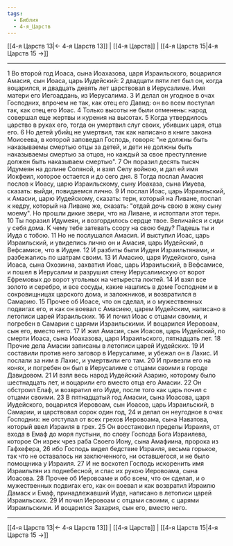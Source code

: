 ```yaml
---
tags:
  - Библия
  - 4-я_Царств
---
```

[[4-я Царств 13|← 4-я Царств 13]] | [[4-я Царств]] | [[4-я Царств 15|4-я Царств 15 →]]

---
1 Во второй год Иоаса, сына Иоахазова, царя Израильского, воцарился Амасия, сын Иоаса, царь Иудейский:
2 двадцати пяти лет был он, когда воцарился, и двадцать девять лет царствовал в Иерусалиме. Имя матери его Иегоаддань, из Иерусалима.
3 И делал он угодное в очах Господних, впрочем не так, как отец его Давид: он во всем поступал так, как отец его Иоас.
4 Только высоты не были отменены: народ совершал еще жертвы и курения на высотах.
5 Когда утвердилось царство в руках его, тогда он умертвил слуг своих, убивших царя, отца его.
6 Но детей убийц не умертвил, так как написано в книге закона Моисеева, в которой заповедал Господь, говоря: "не должны быть наказываемы смертью отцы за детей, и дети не должны быть наказываемы смертью за отцов, но каждый за свое преступление должен быть наказываем смертью".
7 Он поразил десять тысяч Идумеян на долине Соляной, и взял Селу войною, и дал ей имя Иокфеил, которое остается и до сего дня.
8 Тогда послал Амасия послов к Иоасу, царю Израильскому, сыну Иоахаза, сына Ииуева, сказать: выйди, повидаемся лично.
9 И послал Иоас, царь Израильский, к Амасии, царю Иудейскому, сказать: терн, который на Ливане, послал к кедру, который на Ливане же, сказать: "отдай дочь свою в жену сыну моему". Но прошли дикие звери, что на Ливане, и истоптали этот терн.
10 Ты поразил Идумеян, и возгордилось сердце твое. Величайся и сиди у себя дома. К чему тебе затевать ссору на свою беду? Падешь ты и Иуда с тобою.
11 Но не послушался Амасия. И выступил Иоас, царь Израильский, и увиделись лично он и Амасия, царь Иудейский, в Вефсамисе, что в Иудее.
12 И разбиты были Иудеи Израильтянами, и разбежались по шатрам своим.
13 И Амасию, царя Иудейского, сына Иоаса, сына Охозиина, захватил Иоас, царь Израильский, в Вефсамисе, и пошел в Иерусалим и разрушил стену Иерусалимскую от ворот Ефремовых до ворот угольных на четыреста локтей.
14 И взял все золото и серебро, и все сосуды, какие нашлись в доме Господнем и в сокровищницах царского дома, и заложников, и возвратился в Самарию.
15 Прочее об Иоасе, что он сделал, и о мужественных подвигах его, и как он воевал с Амасиею, царем Иудейским, написано в летописи царей Израильских.
16 И почил Иоас с отцами своими, и погребен в Самарии с царями Израильскими. И воцарился Иеровоам, сын его, вместо него.
17 И жил Амасия, сын Иоасов, царь Иудейский, по смерти Иоаса, сына Иоахазова, царя Израильского, пятнадцать лет.
18 Прочие дела Амасии записаны в летописи царей Иудейских.
19 И составили против него заговор в Иерусалиме, и убежал он в Лахис. И послали за ним в Лахис, и умертвили его там.
20 И привезли его на конях, и погребен он был в Иерусалиме с отцами своими в городе Давидовом.
21 И взял весь народ Иудейский Азарию, которому было шестнадцать лет, и воцарили его вместо отца его Амасии.
22 Он обстроил Елаф, и возвратил его Иуде, после того как царь почил с отцами своими.
23 В пятнадцатый год Амасии, сына Иоасова, царя Иудейского, воцарился Иеровоам, сын Иоасов, царь Израильский, в Самарии, и царствовал сорок один год,
24 и делал он неугодное в очах Господних: не отступал от всех грехов Иеровоама, сына Наватова, который ввел Израиля в грех.
25 Он восстановил пределы Израиля, от входа в Емаф до моря пустыни, по слову Господа Бога Израилева, которое Он изрек чрез раба Своего Иону, сына Амафиина, пророка из Гафхефера,
26 ибо Господь видел бедствие Израиля, весьма горькое, так что не оставалось ни заключенного, ни оставшегося, и не было помощника у Израиля.
27 И не восхотел Господь искоренить имя Израильтян из поднебесной, и спас их рукою Иеровоама, сына Иоасова.
28 Прочее об Иеровоаме и обо всем, что он сделал, и о мужественных подвигах его, как он воевал и как возвратил Израилю Дамаск и Емаф, принадлежавший Иуде, написано в летописи царей Израильских.
29 И почил Иеровоам с отцами своими, с царями Израильскими. И воцарился Захария, сын его, вместо него.

---
[[4-я Царств 13|← 4-я Царств 13]] | [[4-я Царств]] | [[4-я Царств 15|4-я Царств 15 →]]